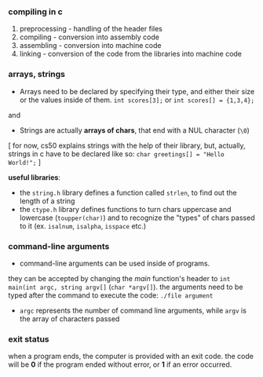 ### compiling in c
1) preprocessing - handling of the header files
2) compiling - conversion into assembly code
3) assembling - conversion into machine code
4) linking - conversion of the code from the libraries into machine code

### arrays, strings

- Arrays need to be declared by specifying their type, and either their size or the values inside of them.
	`int scores[3];` or `int scores[] = {1,3,4};`
 
 and
- Strings are actually **arrays of chars**, that end with a NUL character (`\0`)

[ for now, cs50 explains strings with the help of their library, but, actually, strings in c have to be declared like so: `char greetings[] = "Hello World!";` ]

**useful libraries**:
- the `string.h` library defines a function called `strlen`, to find out the length of a string
- the `ctype.h` library defines functions to turn chars uppercase and lowercase (`toupper(char)`) and to recognize the "types" of chars passed to it (ex. `isalnum`, `isalpha`, `isspace` etc.)

### command-line arguments

- command-line arguments can be used inside of programs.

they can be accepted by changing the *main* function's header to `int main(int argc, string argv[]` (`char *argv[]`). the arguments need to be typed after the command to execute the code: `./file argument`

- `argc` represents the number of command line arguments, while `argv` is the array of characters passed

### exit status

when a program ends, the computer is provided with an exit code.
the code will be **0** if the program ended without error, or **1** if an error occurred.

